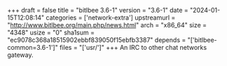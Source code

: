 +++
draft = false
title = "bitlbee 3.6-1"
version = "3.6-1"
date = "2024-01-15T12:08:14"
categories = ['network-extra']
upstreamurl = "http://www.bitlbee.org/main.php/news.html"
arch = "x86_64"
size = "4348"
usize = "0"
sha1sum = "ec9078c368a18515902ebbf839050f15ebfb3387"
depends = "['bitlbee-common=3.6-1']"
files = "['usr/']"
+++
An IRC to other chat networks gateway.